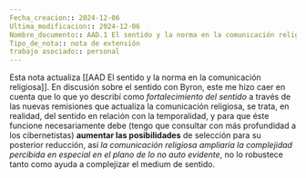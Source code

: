 ```yaml
---
Fecha_creacion:: 2024-12-06
Ultima_modificacion:: 2024-12-06
Nombre_documento:: AAD.1 El sentido y la norma en la comunicación religiosa
Tipo_de_nota:: nota de extensión 
trabajo asociado:: personal
---
```

Esta nota actualiza [[AAD El sentido y la norma en la comunicación religiosa]]. En discusión sobre el sentido con Byron, este me hizo caer en cuenta que lo que yo describí como *fortalecimiento del sentido* a través de las nuevas remisiones que actualiza la comunicación religiosa, se trata, en realidad, del sentido en relación con la temporalidad, y para que éste funcione necesariamente debe (tengo que consultar con más profundidad a los cibernetistas) **aumentar las posibilidades** de selección para su posterior reducción, así *la comunicación religiosa ampliaría la complejidad percibida en especial en el plano de lo no auto evidente*, no lo robustece tanto como ayuda a complejizar el medium de sentido.   

